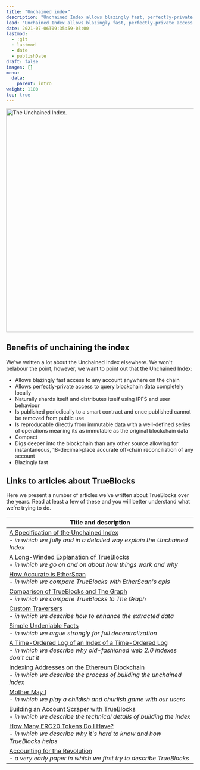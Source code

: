 ```yaml
---
title: "Unchained index"
description: "Unchained Index allows blazingly fast, perfectly-private access to any account anywhere on the chain."
lead: "Unchained Index allows blazingly fast, perfectly-private access to any account anywhere on the chain."
date: 2021-07-06T09:35:59-03:00
lastmod:
  - :git
  - lastmod
  - date
  - publishDate
draft: false
images: []
menu: 
  data:
    parent: intro
weight: 1100
toc: true
---
```


<img src="/data-model/img/the-index.png" alt="The Unchained Index." width="600"/>

## Benefits of unchaining the index

We've written a lot about the Unchained Index elsewhere. We won't belabour the point, however, we want
to point out that the Unchained Index:

- Allows blazingly fast access to any account anywhere on the chain
- Allows perfectly-private access to query blockchain data completely locally
- Naturally shards itself and distributes itself using IPFS and user behaviour
- Is published periodically to a smart contract and once published cannot be removed from public use
- Is reproducable directly from immutable data with a well-defined series of operations meaning its as immutable as the original blockchain data
- Compact
- Digs deeper into the blockchain than any other source allowing for instantaneous, 18-decimal-place accurate off-chain reconciliation of any account
- Blazingly fast

## Links to articles about TrueBlocks

Here we present a number of articles we've written about TrueBlocks over the years. Read at least a few of these and you will better understand what we're trying to do.

| Title and description                                                                                                                                                                                              |
| ------------------------------------------------------------------------------------------------------------------------------------------------------------------------------------------------------------------ |
| [A Specification of the Unchained Index](https://trueblocks.io/papers/2023/specification-for-the-unchained-index-v2.0.0-release.pdf)<br>- *in which we fully and in a detailed way explain the Unchained Index*    |
| [A Long-Winded Explanation of TrueBlocks](https://trueblocks.io/blog/a-long-winded-explanation-of-trueblocks/)<br>- *in which we go on and on about how things work and why*                                       |
| [How Accurate is EtherScan](https://trueblocks.io/blog/how-accurate-is-etherscan/)<br>- *in which we compare TrueBlocks with EtherScan's apis*                                                                     |
| [Comparison of TrueBlocks and The Graph](https://trueblocks.io/papers/2021/the-difference-between-trueBlocks-and-rotki-and-trueBlocks-and-thegraph.pdf)<br>- *in which we compare TrueBlocks to The Graph*         |
| [Custom Traversers](https://trueblocks.io/blog/dynamic-traversers-for-trueblocks/)<br>- *in which we describe how to enhance the extracted data*                                                                   |
| [Simple Undeniable Facts](https://trueblocks.io/blog/simple-undeniable-facts/)<br>- *in which we argue strongly for full decentralization*                                                                         |
| [A Time-Ordered Log of an Index of a Time-Ordered Log](https://trueblocks.io/blog/a-time-ordered-index-of-time-ordered-immutable-data/)<br>- *in which we describe why old-fashioned web 2.0 indexes don't cut it* |
| [Indexing Addresses on the Ethereum Blockchain](https://trueblocks.io/blog/indexing-addresses-on-the-ethereum-blockchain/)<br>- *in which we describe the process of building the unchained index*                 |
| [Mother May I](https://trueblocks.io/blog/mother-may-i/)<br>- *in which we play a childish and churlish game with our users*                                                                                       |
| [Building an Account Scraper with TrueBlocks](https://trueblocks.io/blog/building-an-ethereum-account-scraper-with-trueblocks/)<br>- *in which we describe the technical details of building the index*            |
| [How Many ERC20 Tokens Do I Have?](https://trueblocks.io/blog/how-many-erc20-tokens-do-you-have/)<br>- *in which we describe why it's hard to know and how TrueBlocks helps*                                       |
| [Accounting for the Revolution](https://trueblocks.io/blog/accounting-for-the-revolution/)<br>- *a very early paper in which we first try to describe TrueBlocks*                                                  |
